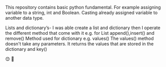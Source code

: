 This repository contains basic python fundamental. For example assigning variable to a string, int and Boolean. Casting already assigned variable to another data type.

Lists and dictionary’s- I was able create a list and dictionary then  I operate the different method that come with it e.g. for List append(),insert() and remove()
Method used for dictionary e.g. values() The values() method doesn't take any parameters. It returns the values that are stored in the dictionary  and key()

 😊  🍍
 
  
